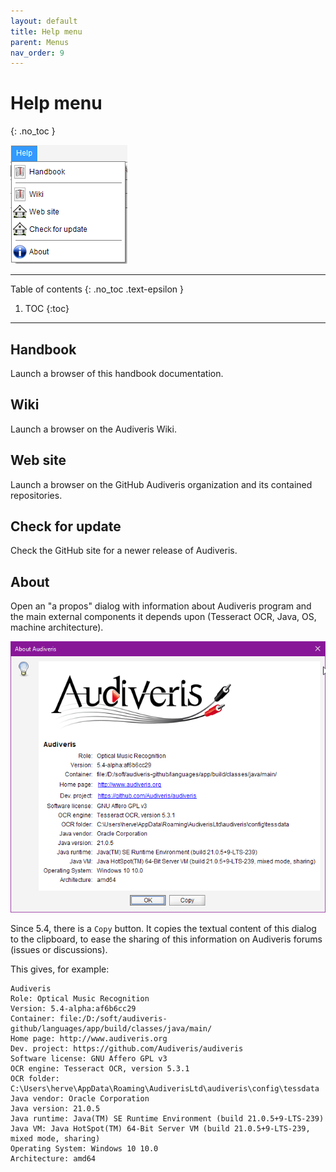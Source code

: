 ```yaml
---
layout: default
title: Help menu
parent: Menus
nav_order: 9
---
```

# Help menu
{: .no_toc }

![](../../assets/images/help_menu.png)

---
Table of contents
{: .no_toc .text-epsilon }
1. TOC
{:toc}
---

## Handbook

Launch a browser of this handbook documentation.

## Wiki

Launch a browser on the Audiveris Wiki.

## Web site

Launch a browser on the GitHub Audiveris organization and its contained repositories.

## Check for update

Check the GitHub site for a newer release of Audiveris.

## About

Open an "a propos" dialog with information about Audiveris program and
the main external components it depends upon (Tesseract OCR, Java, OS, machine architecture).

![](../../assets/images/about_dialog.png)

Since 5.4, there is a `Copy` button.
It copies the textual content of this dialog to the clipboard, to ease the sharing
of this information on Audiveris forums (issues or discussions).

This gives, for example:
```
Audiveris
Role: Optical Music Recognition
Version: 5.4-alpha:af6b6cc29
Container: file:/D:/soft/audiveris-github/languages/app/build/classes/java/main/
Home page: http://www.audiveris.org
Dev. project: https://github.com/Audiveris/audiveris
Software license: GNU Affero GPL v3
OCR engine: Tesseract OCR, version 5.3.1
OCR folder: C:\Users\herve\AppData\Roaming\AudiverisLtd\audiveris\config\tessdata
Java vendor: Oracle Corporation
Java version: 21.0.5
Java runtime: Java(TM) SE Runtime Environment (build 21.0.5+9-LTS-239)
Java VM: Java HotSpot(TM) 64-Bit Server VM (build 21.0.5+9-LTS-239, mixed mode, sharing)
Operating System: Windows 10 10.0
Architecture: amd64
```